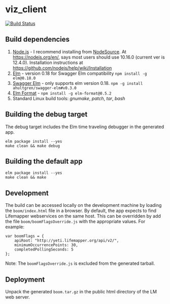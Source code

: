 # viz_client

[![Build Status](https://travis-ci.org/lifemapper/viz_client.svg?branch=master)](https://travis-ci.org/lifemapper/viz_client)

## Build dependencies

1. [Node.js](http://nodejs.org) - I recommend installing from 
   [NodeSource](https://github.com/nodesource/distributions). 
   At https://nodejs.org/en/, says most users should use 10.16.0 
   (current ver is 12.4.0).  Installation instructions at 
   https://github.com/nodejs/help/wiki/Installation
1. [Elm](http://elm-lang.org/) - version 0.18 for Swagger Elm compatibility
   `npm install -g elm@0.18.0`
1. [Swagger Elm](https://github.com/ahultgren/swagger-elm) - 
   only supports elm version 0.18. 
   `npm -g install ahultgren/swagger-elm#v0.3.0`
1. [Elm Format](https://github.com/avh4/elm-format) - 
   `npm install -g elm-format@0.5.2`
1. Standard Linux build tools: *gnumake*, *patch*, *tar*, *bash*

## Building the debug target

The debug target includes the Elm time traveling debugger in the
generated app.

```
elm package install --yes
make clean && make debug
```

## Building the default app

```
elm package install --yes
make clean && make
```

## Development

The build can be accessed locally on the development machine by
loading the `boom/index.html` file in a browser. By default, the app
expects to find Lifemapper webservices on the same host. This can be
overridden by add the file `boom/boomFlagsOverride.js` with the
appropriate values. For example:

```
var boomFlags = {
    apiRoot: "http://yeti.lifemapper.org/api/v2/",
    minimumOccurrencePoints: 30,
    completedPollingSeconds: 5
};
```

Note: The `boomFlagsOverride.js` is excluded from the generated
tarball.


## Deployment

Unpack the generated `boom.tar.gz` in the public html directory of the
LM web server.
